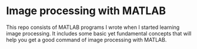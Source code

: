 # Image processing with MATLAB

This repo consists of MATLAB programs I wrote when I started learning image processing. It includes some basic yet fundamental concepts that will help you get a good command of image processing with MATLAB.

